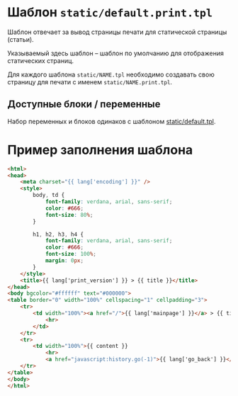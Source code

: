 # Шаблон `static/default.print.tpl`

Шаблон отвечает за вывод страницы печати для статической страницы (статьи).

Указываемый здесь шаблон – шаблон по умолчанию для отображения статических страниц.

Для каждого шаблона `static/NAME.tpl` необходимо создавать свою страницу для печати с именем `static/NAME.print.tpl`.

## Доступные блоки / переменные

Набор переменных и блоков одинаков с шаблоном [static/default.tpl](templates/static/default.tpl.md).

# Пример заполнения шаблона

```html
<html>
<head>
	<meta charset="{{ lang['encoding'] }}" />
	<style>
		body, td {
			font-family: verdana, arial, sans-serif;
			color: #666;
			font-size: 80%;
		}

		h1, h2, h3, h4 {
			font-family: verdana, arial, sans-serif;
			color: #666;
			font-size: 100%;
			margin: 0px;
		}
	</style>
	<title>{{ lang['print_version'] }} > {{ title }}</title>
</head>
<body bgcolor="#ffffff" text="#000000">
<table border="0" width="100%" cellspacing="1" cellpadding="3">
	<tr>
		<td width="100%"><a href="/">{{ lang['mainpage'] }}</a> > {{ title }}
			<hr>
		</td>
	</tr>
	<tr>
		<td width="100%">{{ content }}
			<hr>
			<a href="javascript:history.go(-1)">{{ lang['go_back'] }}</a></td>
	</tr>
</table>
</body>
</html>
```
